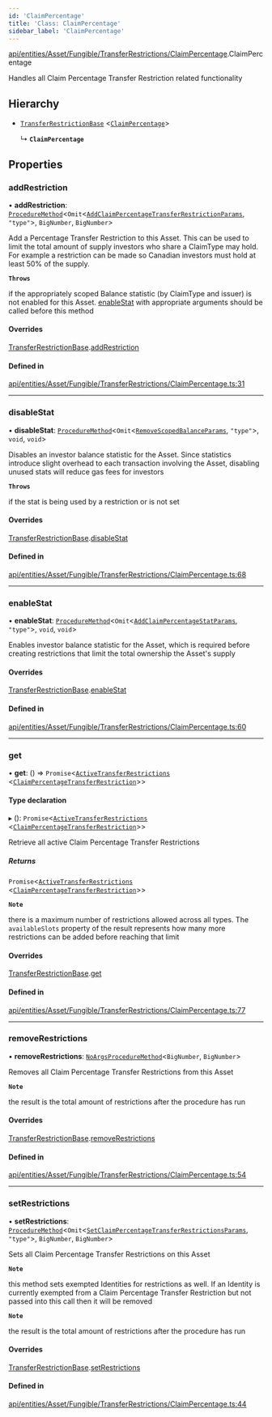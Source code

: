 ```yaml
---
id: 'ClaimPercentage'
title: 'Class: ClaimPercentage'
sidebar_label: 'ClaimPercentage'
---
```


[api/entities/Asset/Fungible/TransferRestrictions/ClaimPercentage](../../../../../../../modules/API/Entities/Asset/Fungible/TransferRestrictions/ClaimPercentage/ClaimPercentage.md).ClaimPercentage

Handles all Claim Percentage Transfer Restriction related functionality

## Hierarchy

- [`TransferRestrictionBase`](../TransferRestrictionBase/TransferRestrictionBase.md) \<[`ClaimPercentage`](../../../../../../../enums/Types/TransferRestrictionType/TransferRestrictionType.md#claimpercentage)\>

  ↳ **`ClaimPercentage`**

## Properties

### addRestriction

• **addRestriction**: [`ProcedureMethod`](../../../../../../../interfaces/Types/ProcedureMethod/ProcedureMethod.md)\<`Omit`\<[`AddClaimPercentageTransferRestrictionParams`](../../../../../../../modules/API/Procedures/Types/Types.md#addclaimpercentagetransferrestrictionparams), `"type"`\>, `BigNumber`, `BigNumber`\>

Add a Percentage Transfer Restriction to this Asset. This can be used to limit the total amount of supply
investors who share a ClaimType may hold. For example a restriction can be made so Canadian investors must hold
at least 50% of the supply.

**`Throws`**

if the appropriately scoped Balance statistic (by ClaimType and issuer) is not enabled for this Asset. [enableStat](ClaimPercentage.md#enablestat) with appropriate arguments should be called before this method

#### Overrides

[TransferRestrictionBase](../TransferRestrictionBase/TransferRestrictionBase.md).[addRestriction](../TransferRestrictionBase/TransferRestrictionBase.md#addrestriction)

#### Defined in

[api/entities/Asset/Fungible/TransferRestrictions/ClaimPercentage.ts:31](https://github.com/PolymeshAssociation/polymesh-sdk/blob/2c78f6c34/src/api/entities/Asset/Fungible/TransferRestrictions/ClaimPercentage.ts#L31)

---

### disableStat

• **disableStat**: [`ProcedureMethod`](../../../../../../../interfaces/Types/ProcedureMethod/ProcedureMethod.md)\<`Omit`\<[`RemoveScopedBalanceParams`](../../../../../../../modules/API/Procedures/Types/Types.md#removescopedbalanceparams), `"type"`\>, `void`, `void`\>

Disables an investor balance statistic for the Asset. Since statistics introduce slight overhead to each transaction
involving the Asset, disabling unused stats will reduce gas fees for investors

**`Throws`**

if the stat is being used by a restriction or is not set

#### Overrides

[TransferRestrictionBase](../TransferRestrictionBase/TransferRestrictionBase.md).[disableStat](../TransferRestrictionBase/TransferRestrictionBase.md#disablestat)

#### Defined in

[api/entities/Asset/Fungible/TransferRestrictions/ClaimPercentage.ts:68](https://github.com/PolymeshAssociation/polymesh-sdk/blob/2c78f6c34/src/api/entities/Asset/Fungible/TransferRestrictions/ClaimPercentage.ts#L68)

---

### enableStat

• **enableStat**: [`ProcedureMethod`](../../../../../../../interfaces/Types/ProcedureMethod/ProcedureMethod.md)\<`Omit`\<[`AddClaimPercentageStatParams`](../../../../../../../modules/API/Procedures/Types/Types.md#addclaimpercentagestatparams), `"type"`\>, `void`, `void`\>

Enables investor balance statistic for the Asset, which is required before creating restrictions
that limit the total ownership the Asset's supply

#### Overrides

[TransferRestrictionBase](../TransferRestrictionBase/TransferRestrictionBase.md).[enableStat](../TransferRestrictionBase/TransferRestrictionBase.md#enablestat)

#### Defined in

[api/entities/Asset/Fungible/TransferRestrictions/ClaimPercentage.ts:60](https://github.com/PolymeshAssociation/polymesh-sdk/blob/2c78f6c34/src/api/entities/Asset/Fungible/TransferRestrictions/ClaimPercentage.ts#L60)

---

### get

• **get**: () => `Promise`\<[`ActiveTransferRestrictions`](../../../../../../../interfaces/Types/ActiveTransferRestrictions/ActiveTransferRestrictions.md) \<[`ClaimPercentageTransferRestriction`](../../../../../../../interfaces/Types/ClaimPercentageTransferRestriction/ClaimPercentageTransferRestriction.md)\>\>

#### Type declaration

▸ (): `Promise`\<[`ActiveTransferRestrictions`](../../../../../../../interfaces/Types/ActiveTransferRestrictions/ActiveTransferRestrictions.md) \<[`ClaimPercentageTransferRestriction`](../../../../../../../interfaces/Types/ClaimPercentageTransferRestriction/ClaimPercentageTransferRestriction.md)\>\>

Retrieve all active Claim Percentage Transfer Restrictions

##### Returns

`Promise`\<[`ActiveTransferRestrictions`](../../../../../../../interfaces/Types/ActiveTransferRestrictions/ActiveTransferRestrictions.md) \<[`ClaimPercentageTransferRestriction`](../../../../../../../interfaces/Types/ClaimPercentageTransferRestriction/ClaimPercentageTransferRestriction.md)\>\>

**`Note`**

there is a maximum number of restrictions allowed across all types.
The `availableSlots` property of the result represents how many more restrictions can be added
before reaching that limit

#### Overrides

[TransferRestrictionBase](../TransferRestrictionBase/TransferRestrictionBase.md).[get](../TransferRestrictionBase/TransferRestrictionBase.md#get)

#### Defined in

[api/entities/Asset/Fungible/TransferRestrictions/ClaimPercentage.ts:77](https://github.com/PolymeshAssociation/polymesh-sdk/blob/2c78f6c34/src/api/entities/Asset/Fungible/TransferRestrictions/ClaimPercentage.ts#L77)

---

### removeRestrictions

• **removeRestrictions**: [`NoArgsProcedureMethod`](../../../../../../../interfaces/Types/NoArgsProcedureMethod/NoArgsProcedureMethod.md)\<`BigNumber`, `BigNumber`\>

Removes all Claim Percentage Transfer Restrictions from this Asset

**`Note`**

the result is the total amount of restrictions after the procedure has run

#### Overrides

[TransferRestrictionBase](../TransferRestrictionBase/TransferRestrictionBase.md).[removeRestrictions](../TransferRestrictionBase/TransferRestrictionBase.md#removerestrictions)

#### Defined in

[api/entities/Asset/Fungible/TransferRestrictions/ClaimPercentage.ts:54](https://github.com/PolymeshAssociation/polymesh-sdk/blob/2c78f6c34/src/api/entities/Asset/Fungible/TransferRestrictions/ClaimPercentage.ts#L54)

---

### setRestrictions

• **setRestrictions**: [`ProcedureMethod`](../../../../../../../interfaces/Types/ProcedureMethod/ProcedureMethod.md)\<`Omit`\<[`SetClaimPercentageTransferRestrictionsParams`](../../../../../../../interfaces/API/Procedures/Types/SetClaimPercentageTransferRestrictionsParams/SetClaimPercentageTransferRestrictionsParams.md), `"type"`\>, `BigNumber`, `BigNumber`\>

Sets all Claim Percentage Transfer Restrictions on this Asset

**`Note`**

this method sets exempted Identities for restrictions as well. If an Identity is currently exempted from a Claim Percentage Transfer Restriction
but not passed into this call then it will be removed

**`Note`**

the result is the total amount of restrictions after the procedure has run

#### Overrides

[TransferRestrictionBase](../TransferRestrictionBase/TransferRestrictionBase.md).[setRestrictions](../TransferRestrictionBase/TransferRestrictionBase.md#setrestrictions)

#### Defined in

[api/entities/Asset/Fungible/TransferRestrictions/ClaimPercentage.ts:44](https://github.com/PolymeshAssociation/polymesh-sdk/blob/2c78f6c34/src/api/entities/Asset/Fungible/TransferRestrictions/ClaimPercentage.ts#L44)
